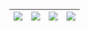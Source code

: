 


| <img src= "https://user-images.githubusercontent.com/76682594/185470134-e45a7a8d-11b9-4552-9cc8-e91797d71135.jpg"> | <img src = "https://user-images.githubusercontent.com/76682594/185470143-79944a3f-1b4e-4b6b-b580-3e8968c7440f.jpg"> | <img src= "https://user-images.githubusercontent.com/76682594/185470134-e45a7a8d-11b9-4552-9cc8-e91797d71135.jpg"> | <img src = "https://user-images.githubusercontent.com/76682594/185470143-79944a3f-1b4e-4b6b-b580-3e8968c7440f.jpg"> |
|--|--|--|--|
